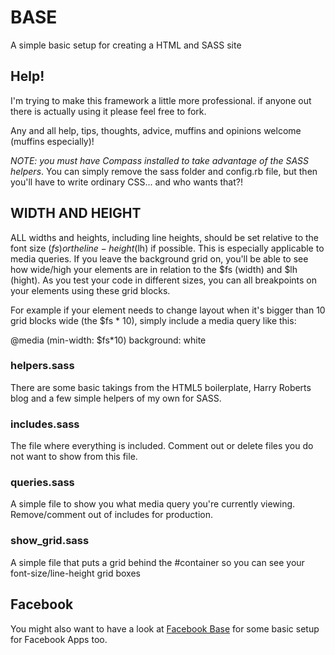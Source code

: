 # BASE

A simple basic setup for creating a HTML and SASS site

## Help!
I'm trying to make this framework a little more professional. if anyone out there is actually using it please feel free to fork. 

Any and all help, tips, thoughts, advice, muffins and opinions welcome (muffins especially)!

_NOTE: you must have Compass installed to take advantage of the SASS helpers_. You can simply remove the sass folder and config.rb file, but then you'll have to write ordinary CSS... and who wants that?!

## WIDTH AND HEIGHT

ALL widths and heights, including line heights, should be set relative to the font size ($fs) or the line-height ($lh) if possible. This is especially applicable to media queries. If you leave the background grid on, you'll be able to see how wide/high your elements are in relation to the $fs (width) and $lh (hight). As you test your code in different sizes, you can all breakpoints on your elements using these grid blocks.

For example if your element needs to change layout when it's bigger than 10 grid blocks wide (the $fs * 10), simply include a media query like this:

@media (min-width: $fs*10)
	background: white

### helpers.sass

There are some basic takings from the HTML5 boilerplate, Harry Roberts blog and a few simple helpers of my own for SASS.

### includes.sass

The file where everything is included. Comment out or delete files you do not want to show from this file.

### queries.sass

A simple file to show you what media query you're currently viewing. Remove/comment out of includes for production.

### show_grid.sass

A simple file that puts a grid behind the #container so you can see your font-size/line-height grid boxes

## Facebook

You might also want to have a look at [Facebook Base](https://github.com/davidfitzgibbon/facebook-base) for some basic setup for Facebook Apps too.